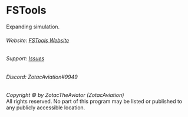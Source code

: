 # FSTools
Expanding simulation.

###### Website: [FSTools Website](http://fstoolsza.tk/)
###### Support: [Issues](https://github.com/ZotacAviation/FSTools/issues)
###### Discord: ZotacAviation#9949

*Copyright © by ZotacTheAviator (ZotacAviation)*<br/>
All rights reserved. No part of this program may be listed or published to any publicly accessible location.
